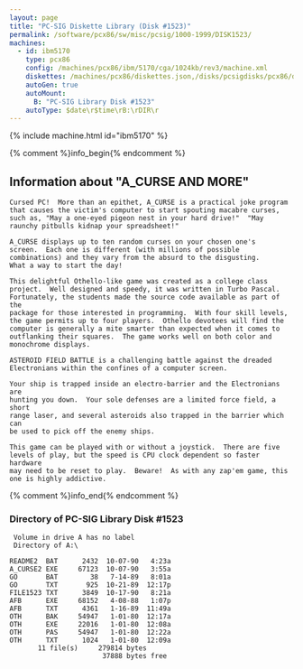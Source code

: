 ```yaml
---
layout: page
title: "PC-SIG Diskette Library (Disk #1523)"
permalink: /software/pcx86/sw/misc/pcsig/1000-1999/DISK1523/
machines:
  - id: ibm5170
    type: pcx86
    config: /machines/pcx86/ibm/5170/cga/1024kb/rev3/machine.xml
    diskettes: /machines/pcx86/diskettes.json,/disks/pcsigdisks/pcx86/diskettes.json
    autoGen: true
    autoMount:
      B: "PC-SIG Library Disk #1523"
    autoType: $date\r$time\rB:\rDIR\r
---
```


{% include machine.html id="ibm5170" %}

{% comment %}info_begin{% endcomment %}

## Information about "A_CURSE AND MORE"

    Cursed PC!  More than an epithet, A_CURSE is a practical joke program
    that causes the victim's computer to start spouting macabre curses,
    such as, "May a one-eyed pigeon nest in your hard drive!"  "May
    raunchy pitbulls kidnap your spreadsheet!"
    
    A_CURSE displays up to ten random curses on your chosen one's
    screen.  Each one is different (with millions of possible
    combinations) and they vary from the absurd to the disgusting.
    What a way to start the day!
    
    This delightful Othello-like game was created as a college class
    project.  Well designed and speedy, it was written in Turbo Pascal.
    Fortunately, the students made the source code available as part of the
    package for those interested in programming.  With four skill levels,
    the game permits up to four players.  Othello devotees will find the
    computer is generally a mite smarter than expected when it comes to
    outflanking their squares.  The game works well on both color and
    monochrome displays.
    
    ASTEROID FIELD BATTLE is a challenging battle against the dreaded
    Electronians within the confines of a computer screen.
    
    Your ship is trapped inside an electro-barrier and the Electronians are
    hunting you down.  Your sole defenses are a limited force field, a short
    range laser, and several asteroids also trapped in the barrier which can
    be used to pick off the enemy ships.
    
    This game can be played with or without a joystick.  There are five
    levels of play, but the speed is CPU clock dependent so faster hardware
    may need to be reset to play.  Beware!  As with any zap'em game, this
    one is highly addictive.
{% comment %}info_end{% endcomment %}


### Directory of PC-SIG Library Disk #1523

     Volume in drive A has no label
     Directory of A:\

    README2  BAT      2432  10-07-90   4:23a
    A_CURSE2 EXE     67123  10-07-90   3:55a
    GO       BAT        38   7-14-89   8:01a
    GO       TXT       925  10-21-89  12:17p
    FILE1523 TXT      3849  10-17-90   8:21a
    AFB      EXE     68152   4-08-88   1:07p
    AFB      TXT      4361   1-16-89  11:49a
    OTH      BAK     54947   1-01-80  12:17a
    OTH      EXE     22016   1-01-80  12:08a
    OTH      PAS     54947   1-01-80  12:22a
    OTH      TXT      1024   1-01-80  12:09a
           11 file(s)     279814 bytes
                           37888 bytes free

